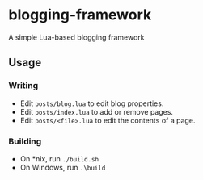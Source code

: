# blogging-framework
A simple Lua-based blogging framework

## Usage

### Writing

* Edit `posts/blog.lua` to edit blog properties.
* Edit `posts/index.lua` to add or remove pages.
* Edit `posts/<file>.lua` to edit the contents of a page.

### Building

* On *nix, run `./build.sh`
* On Windows, run `.\build`
